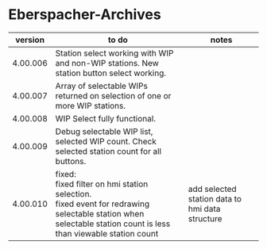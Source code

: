 # Eberspacher-Archives
version | to do | notes
--------|-------|------
4.00.006 | Station select working with WIP and non-WIP stations. New station button select working. <br/> |
4.00.007 | Array of selectable WIPs returned on selection of one or more WIP stations. <br/> |
4.00.008 | WIP Select fully functional. <br/> |
4.00.009 | Debug selectable WIP list, selected WIP count. Check selected station count for all buttons. <br/> |
4.00.010 | fixed: </br>   fixed filter on hmi station selection. </br>   fixed event for redrawing selectable station when selectable station count is less than viewable station count | add selected station data to hmi data structure
